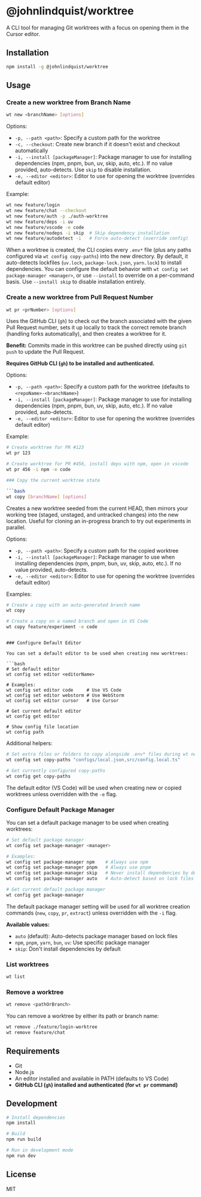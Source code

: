 # @johnlindquist/worktree

A CLI tool for managing Git worktrees with a focus on opening them in the Cursor editor.

## Installation

```bash
npm install -g @johnlindquist/worktree
```

## Usage

### Create a new worktree from Branch Name

```bash
wt new <branchName> [options]
```
Options:
- `-p, --path <path>`: Specify a custom path for the worktree
- `-c, --checkout`: Create new branch if it doesn't exist and checkout automatically
- `-i, --install [packageManager]`: Package manager to use for installing dependencies (npm, pnpm, bun, uv, skip, auto, etc.). If no value provided, auto-detects. Use `skip` to disable installation.
- `-e, --editor <editor>`: Editor to use for opening the worktree (overrides default editor)

Example:
```bash
wt new feature/login
wt new feature/chat --checkout
wt new feature/auth -p ./auth-worktree
wt new feature/deps -i uv
wt new feature/vscode -e code
wt new feature/nodeps -i skip  # Skip dependency installation
wt new feature/autodetect -i   # Force auto-detect (override config)
```

When a worktree is created, the CLI copies every `.env*` file (plus any paths configured via `wt config copy-paths`) into the new directory. By default, it auto-detects lockfiles (`uv.lock`, `package-lock.json`, `yarn.lock`) to install dependencies. You can configure the default behavior with `wt config set package-manager <manager>`, or use `--install` to override on a per-command basis. Use `--install skip` to disable installation entirely.

### Create a new worktree from Pull Request Number

```bash
wt pr <prNumber> [options]
```
Uses the GitHub CLI (`gh`) to check out the branch associated with the given Pull Request number, sets it up locally to track the correct remote branch (handling forks automatically), and then creates a worktree for it.

**Benefit:** Commits made in this worktree can be pushed directly using `git push` to update the Pull Request.

**Requires GitHub CLI (`gh`) to be installed and authenticated.**

Options:
- `-p, --path <path>`: Specify a custom path for the worktree (defaults to `<repoName>-<branchName>`)
- `-i, --install [packageManager]`: Package manager to use for installing dependencies (npm, pnpm, bun, uv, skip, auto, etc.). If no value provided, auto-detects.
- `-e, --editor <editor>`: Editor to use for opening the worktree (overrides default editor)

Example:
```bash
# Create worktree for PR #123
wt pr 123

# Create worktree for PR #456, install deps with npm, open in vscode
wt pr 456 -i npm -e code

### Copy the current worktree state

```bash
wt copy [branchName] [options]
```

Creates a new worktree seeded from the current HEAD, then mirrors your working tree (staged, unstaged, and untracked changes) into the new location. Useful for cloning an in-progress branch to try out experiments in parallel.

Options:
- `-p, --path <path>`: Specify a custom path for the copied worktree
- `-i, --install [packageManager]`: Package manager to use when installing dependencies (npm, pnpm, bun, uv, skip, auto, etc.). If no value provided, auto-detects.
- `-e, --editor <editor>`: Editor to use for opening the worktree (overrides default editor)

Examples:
```bash
# Create a copy with an auto-generated branch name
wt copy

# Create a copy on a named branch and open in VS Code
wt copy feature/experiment -e code
```
```

### Configure Default Editor

You can set a default editor to be used when creating new worktrees:

```bash
# Set default editor
wt config set editor <editorName>

# Examples:
wt config set editor code     # Use VS Code
wt config set editor webstorm # Use WebStorm
wt config set editor cursor   # Use Cursor

# Get current default editor
wt config get editor

# Show config file location
wt config path
```

Additional helpers:

```bash
# Set extra files or folders to copy alongside .env* files during wt new/copy
wt config set copy-paths "configs/local.json,src/config.local.ts"

# Get currently configured copy-paths
wt config get copy-paths
```

The default editor (VS Code) will be used when creating new or copied worktrees unless overridden with the `-e` flag.

### Configure Default Package Manager

You can set a default package manager to be used when creating worktrees:

```bash
# Set default package manager
wt config set package-manager <manager>

# Examples:
wt config set package-manager npm    # Always use npm
wt config set package-manager pnpm   # Always use pnpm
wt config set package-manager skip   # Never install dependencies by default
wt config set package-manager auto   # Auto-detect based on lock files (default)

# Get current default package manager
wt config get package-manager
```

The default package manager setting will be used for all worktree creation commands (`new`, `copy`, `pr`, `extract`) unless overridden with the `-i` flag.

**Available values:**
- `auto` (default): Auto-detects package manager based on lock files
- `npm`, `pnpm`, `yarn`, `bun`, `uv`: Use specific package manager
- `skip`: Don't install dependencies by default

### List worktrees

```bash
wt list
```

### Remove a worktree

```bash
wt remove <pathOrBranch>
```

You can remove a worktree by either its path or branch name:
```bash
wt remove ./feature/login-worktree
wt remove feature/chat
```

## Requirements

- Git
- Node.js
- An editor installed and available in PATH (defaults to VS Code)
- **GitHub CLI (`gh`) installed and authenticated (for `wt pr` command)**

## Development

```bash
# Install dependencies
npm install

# Build
npm run build

# Run in development mode
npm run dev
```

## License

MIT 
